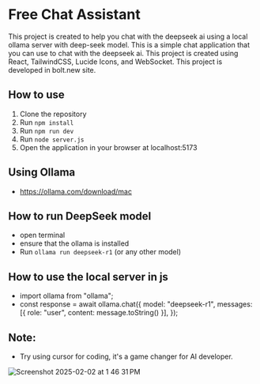 # Free Chat Assistant

This project is created to help you chat with the deepseek ai using a local ollama server with deep-seek model. This is a simple chat application that you can use to chat with the deepseek ai. This project is created using React, TailwindCSS, Lucide Icons, and WebSocket. This project is developed in bolt.new site.

## How to use

1. Clone the repository
2. Run `npm install`
3. Run `npm run dev`
4. Run `node server.js`
5. Open the application in your browser at localhost:5173

## Using Ollama

- https://ollama.com/download/mac

## How to run DeepSeek model

- open terminal 
- ensure that the ollama is installed
- Run `ollama run deepseek-r1` (or any other model)

## How to use the local server in js

- import ollama from "ollama";
- const response = await ollama.chat({
  model: "deepseek-r1",
  messages: [{ role: "user", content: message.toString() }],
});


## Note:
- Try using cursor for coding, it's a game changer for AI developer.

![Screenshot 2025-02-02 at 1 46 31 PM](https://github.com/user-attachments/assets/36278a9e-6c51-48ab-a499-1128d7520d32)
